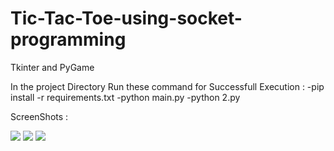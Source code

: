 # Tic-Tac-Toe-using-socket-programming
Tkinter and PyGame

In the project Directory Run these command for Successfull Execution :
-pip install -r requirements.txt 
-python main.py
-python 2.py

ScreenShots : 


![](https://user-images.githubusercontent.com/66835286/135509914-01dead64-7b85-4ae1-8eb4-0dcbdadbfb01.png)
![](https://user-images.githubusercontent.com/66835286/135509980-0b8902ea-ca06-4659-98c7-5ead02e6b7fa.png)
![](https://user-images.githubusercontent.com/66835286/135510001-21ecad51-f79a-407e-882a-314d1fc02926.png)

